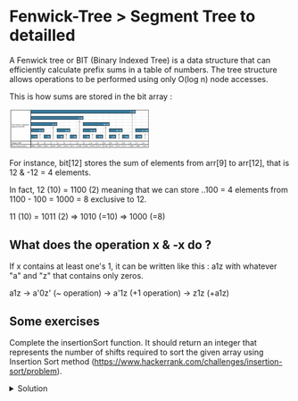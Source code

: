 # Fenwick-Tree > Segment Tree to detailled

A Fenwick tree or BIT (Binary Indexed Tree) is a data structure that can efficiently calculate prefix sums in a table of numbers. The tree structure allows operations to be performed using only O(log n) node accesses.

This is how sums are stored in the bit array :

<img src="https://github.com/Melshine/Fenwick-Tree/blob/master/Images/fenwick%20tree.JPG?raw=true" width="50%">

For instance, bit[12] stores the sum of elements from arr[9] to arr[12], that is 12 & -12 = 4 elements.

In fact, 12 (10) = 1100 (2) meaning that we can store ..100 = 4 elements from 1100 - 100 = 1000 = 8 exclusive to 12.

11 (10) = 1011 (2) => 1010 (=10) => 1000 (=8)

## What does the operation x & -x do ?

If x contains at least one's 1, it can be written like this : a1z
with whatever "a" and "z" that contains only zeros.

a1z -> a'0z' (~ operation)
-> a'1z (+1 operation)
-> z1z (+a1z)

## Some exercises
Complete the insertionSort function. It should return an integer that represents the number of shifts required to sort the given array using Insertion Sort method (https://www.hackerrank.com/challenges/insertion-sort/problem).
<details>
  <summary>Solution</summary>

Here, the initial array for bit is not arr (the input), but the array representing for each value arr[i] the number of values arr[i] encountered, at index arr[i]. So the initial array is full of '0'.

````javascript
// Complete the insertionSort function below.
function insertionSort(arr){
    var bit = new Bit(Array(Math.max(...arr)+1).fill(0));
    var shifts = 0;
    
    arr.forEach((v,i) => {
        shifts += bit.sumFromTo(v+1);
        bit.add(arr[i]);
    })

    return shifts;
}

class Bit {
  constructor(arr){
    this.arr = bit(arr);
    this.length = arr.length;
  }

  sumTo(x){
    if(x == undefined) x = this.length-1;
    var sum = 0; x++;
    while(x > 0){
      sum += this.arr[x-1];
      x -= (x & -x);
    }
    return sum;
  }

  sumFromTo(x,y){
    if(y == undefined) y = this.length - 1;
    return this.sumTo(y) - (x==0?0:this.sumTo(x-1));
  }

  add(x){
    x++;
    for(var i=x; i<=this.length; i+=(i & -i)){
      this.arr[i-1] ++;
    }
  }

}

function bit(arr){
  var n = arr.length;
  var b = Array(n).fill(0);
  for(let x=1; x<=n; x++){
    for(let i=x-(x & -x)+1; i<=x; i++) b[x-1] += arr[i-1];
  }
  return b;
}
````
</details>

